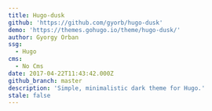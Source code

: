 ```yaml
---
title: Hugo-dusk
github: 'https://github.com/gyorb/hugo-dusk'
demo: 'https://themes.gohugo.io/theme/hugo-dusk/'
author: Gyorgy Orban
ssg:
  - Hugo
cms:
  - No Cms
date: 2017-04-22T11:43:42.000Z
github_branch: master
description: 'Simple, minimalistic dark theme for Hugo.'
stale: false
---
```

